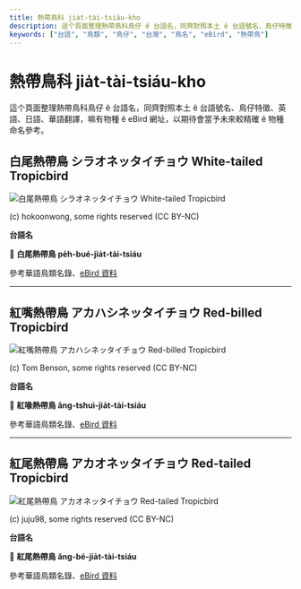 ```yaml
---
title: 熱帶鳥科 jia̍t-tài-tsiáu-kho
description: 這个頁面整理熱帶鳥科鳥仔 ê 台語名，同齊對照本土 ê 台語號名、鳥仔特徵、英語、日語、華語翻譯，嘛有物種 ê eBird 網址，以期待會當予未來較精確 ê 物種命名參考。
keywords: ["台語", "鳥類", "鳥仔", "台灣", "鳥名", "eBird", "熱帶鳥"]
---
```


# 熱帶鳥科 jia̍t-tài-tsiáu-kho

這个頁面整理熱帶鳥科鳥仔 ê 台語名，同齊對照本土 ê 台語號名、鳥仔特徵、英語、日語、華語翻譯，嘛有物種 ê eBird 網址，以期待會當予未來較精確 ê 物種命名參考。

## 白尾熱帶鳥 シラオネッタイチョウ White-tailed Tropicbird

![白尾熱帶鳥 シラオネッタイチョウ White-tailed Tropicbird](https://inaturalist-open-data.s3.amazonaws.com/photos/58912831/medium.jpg)

(c) hokoonwong, some rights reserved (CC BY-NC)

**台語名**

🎯 **白尾熱帶鳥 pe̍h-bué-jia̍t-tài-tsiáu**

參考華語鳥類名錄、[eBird 資料](https://ebird.org/species/whttro)

---

## 紅嘴熱帶鳥 アカハシネッタイチョウ Red-billed Tropicbird

![紅嘴熱帶鳥 アカハシネッタイチョウ Red-billed Tropicbird](https://inaturalist-open-data.s3.amazonaws.com/photos/161427459/medium.jpg)

(c) Tom Benson, some rights reserved (CC BY-NC)

**台語名**

🎯 **紅喙熱帶鳥 âng-tshuì-jia̍t-tài-tsiáu**

參考華語鳥類名錄、[eBird 資料](https://ebird.org/species/rebtro)

---

## 紅尾熱帶鳥 アカオネッタイチョウ Red-tailed Tropicbird

![紅尾熱帶鳥 アカオネッタイチョウ Red-tailed Tropicbird](https://inaturalist-open-data.s3.amazonaws.com/photos/59723853/medium.jpg)

(c) juju98, some rights reserved (CC BY-NC)

**台語名**

🎯 **紅尾熱帶鳥 âng-bé-jia̍t-tài-tsiáu**

參考華語鳥類名錄、[eBird 資料](https://ebird.org/species/rettro)
